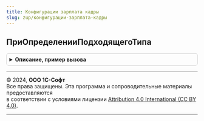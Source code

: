 ```yaml
---
title: Конфигурации зарплата кадры
slug: zup/конфигурации-зарплата-кадры
---
```



## ПриОпределенииПодходящегоТипа
<details style="margin: 1em 0; padding: 0.5em; border: 1px solid #ccc; border-radius: 6px;">

<summary style="font-weight: bold; cursor: pointer;">Описание, пример вызова</summary>

```bsl

// Устарела. Следует обновить БИД и использовать процедуру ДополнитьСоответствиеТипов.
// См. ИнтеграцияС1СДокументооборотПереопределяемый.ПриОпределенииПодходящегоТипа.
Процедура ПриОпределенииПодходящегоТипа(ТипОбъектаXDTO, ТипыКандидаты, ПодходящийТип) Экспорт
```

Пример вызова
```bsl
КонфигурацииЗарплатаКадры.ПриОпределенииПодходящегоТипа(ТипОбъектаXDTO, ТипыКандидаты, ПодходящийТип) 
```
</details>

---

© 2024, **ООО 1С-Софт**  
Все права защищены. Эта программа и сопроводительные материалы предоставляются  
в соответствии с условиями лицензии [Attribution 4.0 International (CC BY 4.0)](https://creativecommons.org/licenses/by/4.0/legalcode).

---
